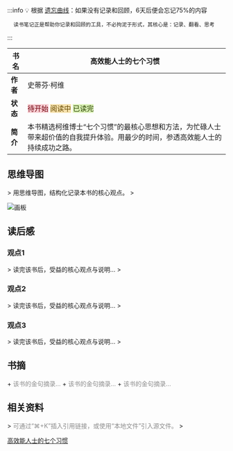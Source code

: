 :::info
💡  根据 [遗忘曲线](https://baike.baidu.com/item/%E9%81%97%E5%BF%98%E6%9B%B2%E7%BA%BF/7278665?fr=aladdin)：如果没有记录和回顾，6天后便会忘记75%的内容

      读书笔记正是帮助你记录和回顾的工具，不必拘泥于形式，其核心是：记录、翻看、思考

:::



| **书名** | 高效能人士的七个习惯 |
| --- | --- |
| **作者** | 史蒂芬·柯维 |
| **状态** | <font style="background:#F8CED3;color:#70000D">待开始</font> <font style="background:#F6E1AC;color:#664900">阅读中</font> <font style="background:#DBF1B7;color:#2A4200">已读完</font> |
| **简介** | 本书精选柯维博士“七个习惯”的最核心思想和方法，为忙碌人士带来超价值的自我提升体验。用最少的时间，参透高效能人士的持续成功之路。 |


<h2 id="RqZ57">思维导图</h2>
> 用思维导图，结构化记录本书的核心观点。
>

![画板](https://intranetproxy.alipay.com/skylark/lark/0/2022/jpeg/14156358/1643091747291-b480f5c3-522d-4e82-bb6d-4f2be770d5e6.jpeg)

<h2 id="HP1DO">读后感</h2>
<h3 id="FMxIe">观点1</h3>
> 读完该书后，受益的核心观点与说明...
>

<h3 id="HQOk8">观点2</h3>
> 读完该书后，受益的核心观点与说明...
>

<h3 id="ybjeV">观点3</h3>
> 读完该书后，受益的核心观点与说明...
>

<h2 id="UKgZ0">书摘</h2>
+ <font style="color:#8C8C8C;">该书的金句摘录...</font>
+ <font style="color:#8C8C8C;">该书的金句摘录...</font>
+ <font style="color:#8C8C8C;">该书的金句摘录...</font>

<h2 id="NRfzd">相关资料</h2>
> <font style="color:#8C8C8C;">可通过“⌘+K”插入引用链接，或使用“本地文件”引入源文件。</font>
>

[高效能人士的七个习惯](https://book.douban.com/subject/5325618/)



